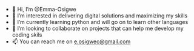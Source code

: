 - 👋 Hi, I’m @Emma-Osigwe
- 👀 I’m interested in delivering digital solutions and maximizing my skills
- 🌱 I’m currently learning python and will go on to learn other languages
- 💞️ I’m looking to collaborate on projects that can help me develop my coding skils
- 📫 You can reach me on e.osigwec@gmail.com

<!---
Emma-Osigwe/Emma-Osigwe is a ✨ special ✨ repository because its `README.md` (this file) appears on your GitHub profile.
You can click the Preview link to take a look at your changes.
--->

